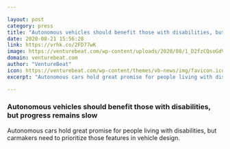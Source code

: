 ```yaml
---

layout: post
category: press
title: "Autonomous vehicles should benefit those with disabilities, but progress remains slow"
date: 2020-08-21 15:56:28
link: https://vrhk.co/2FD77wK
image: https://venturebeat.com/wp-content/uploads/2020/08/1_D2fzCQsoGdVGabGhGxMt2Q-e1597959179366.jpeg?w=1200&strip=all
domain: venturebeat.com
author: "VentureBeat"
icon: https://venturebeat.com/wp-content/themes/vb-news/img/favicon.ico
excerpt: "Autonomous cars hold great promise for people living with disabilities, but carmakers need to prioritize those features in vehicle design."

---
```


### Autonomous vehicles should benefit those with disabilities, but progress remains slow

Autonomous cars hold great promise for people living with disabilities, but carmakers need to prioritize those features in vehicle design.